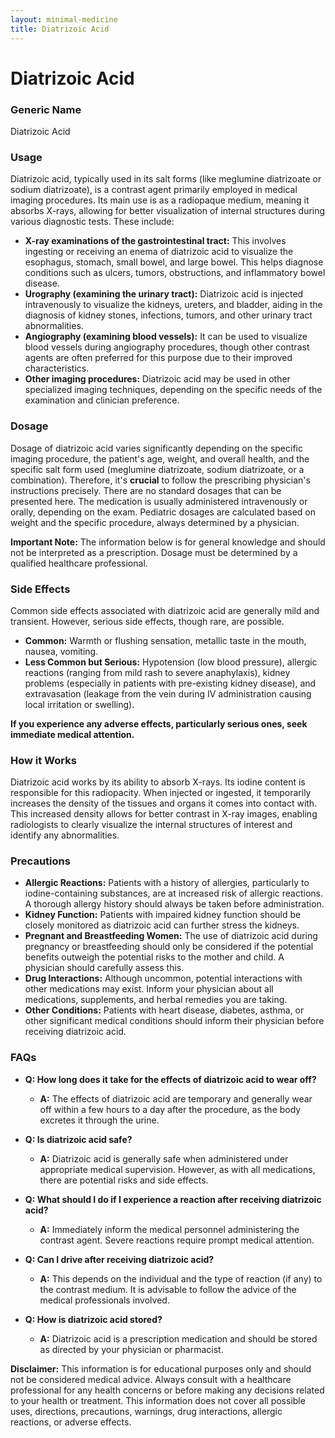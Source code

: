 ```yaml
---
layout: minimal-medicine
title: Diatrizoic Acid
---
```


# Diatrizoic Acid
### Generic Name
Diatrizoic Acid

### Usage
Diatrizoic acid, typically used in its salt forms (like meglumine diatrizoate or sodium diatrizoate), is a contrast agent primarily employed in medical imaging procedures.  Its main use is as a radiopaque medium, meaning it absorbs X-rays, allowing for better visualization of internal structures during various diagnostic tests.  These include:

* **X-ray examinations of the gastrointestinal tract:**  This involves ingesting or receiving an enema of diatrizoic acid to visualize the esophagus, stomach, small bowel, and large bowel. This helps diagnose conditions such as ulcers, tumors, obstructions, and inflammatory bowel disease.
* **Urography (examining the urinary tract):**  Diatrizoic acid is injected intravenously to visualize the kidneys, ureters, and bladder, aiding in the diagnosis of kidney stones, infections, tumors, and other urinary tract abnormalities.
* **Angiography (examining blood vessels):**  It can be used to visualize blood vessels during angiography procedures, though other contrast agents are often preferred for this purpose due to their improved characteristics.
* **Other imaging procedures:** Diatrizoic acid may be used in other specialized imaging techniques, depending on the specific needs of the examination and clinician preference.


### Dosage
Dosage of diatrizoic acid varies significantly depending on the specific imaging procedure, the patient's age, weight, and overall health, and the specific salt form used (meglumine diatrizoate, sodium diatrizoate, or a combination).  Therefore, it's **crucial** to follow the prescribing physician's instructions precisely.  There are no standard dosages that can be presented here.  The medication is usually administered intravenously or orally, depending on the exam.  Pediatric dosages are calculated based on weight and the specific procedure, always determined by a physician.

**Important Note:**  The information below is for general knowledge and should not be interpreted as a prescription.  Dosage must be determined by a qualified healthcare professional.


### Side Effects
Common side effects associated with diatrizoic acid are generally mild and transient. However, serious side effects, though rare, are possible.

* **Common:**  Warmth or flushing sensation, metallic taste in the mouth, nausea, vomiting.
* **Less Common but Serious:**  Hypotension (low blood pressure), allergic reactions (ranging from mild rash to severe anaphylaxis), kidney problems (especially in patients with pre-existing kidney disease), and extravasation (leakage from the vein during IV administration causing local irritation or swelling).

**If you experience any adverse effects, particularly serious ones, seek immediate medical attention.**


### How it Works
Diatrizoic acid works by its ability to absorb X-rays.  Its iodine content is responsible for this radiopacity.  When injected or ingested, it temporarily increases the density of the tissues and organs it comes into contact with. This increased density allows for better contrast in X-ray images, enabling radiologists to clearly visualize the internal structures of interest and identify any abnormalities.


### Precautions
* **Allergic Reactions:** Patients with a history of allergies, particularly to iodine-containing substances, are at increased risk of allergic reactions. A thorough allergy history should always be taken before administration.
* **Kidney Function:** Patients with impaired kidney function should be closely monitored as diatrizoic acid can further stress the kidneys.
* **Pregnant and Breastfeeding Women:**  The use of diatrizoic acid during pregnancy or breastfeeding should only be considered if the potential benefits outweigh the potential risks to the mother and child.  A physician should carefully assess this.
* **Drug Interactions:** Although uncommon, potential interactions with other medications may exist.  Inform your physician about all medications, supplements, and herbal remedies you are taking.
* **Other Conditions:** Patients with heart disease, diabetes, asthma, or other significant medical conditions should inform their physician before receiving diatrizoic acid.


### FAQs

* **Q: How long does it take for the effects of diatrizoic acid to wear off?**
    * **A:** The effects of diatrizoic acid are temporary and generally wear off within a few hours to a day after the procedure, as the body excretes it through the urine.

* **Q: Is diatrizoic acid safe?**
    * **A:** Diatrizoic acid is generally safe when administered under appropriate medical supervision. However, as with all medications, there are potential risks and side effects.

* **Q: What should I do if I experience a reaction after receiving diatrizoic acid?**
    * **A:** Immediately inform the medical personnel administering the contrast agent.  Severe reactions require prompt medical attention.

* **Q: Can I drive after receiving diatrizoic acid?**
    * **A:**  This depends on the individual and the type of reaction (if any) to the contrast medium. It is advisable to follow the advice of the medical professionals involved.

* **Q: How is diatrizoic acid stored?**
    * **A:**  Diatrizoic acid is a prescription medication and should be stored as directed by your physician or pharmacist.


**Disclaimer:** This information is for educational purposes only and should not be considered medical advice. Always consult with a healthcare professional for any health concerns or before making any decisions related to your health or treatment.  This information does not cover all possible uses, directions, precautions, warnings, drug interactions, allergic reactions, or adverse effects.
